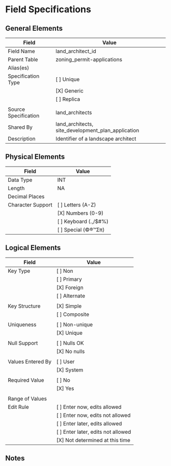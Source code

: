 # Field Specifications

## General Elements

| Field                 | Value                             |
|-----------------------|-----------------------------------|
| Field Name            |  land_architect_id                |
| Parent Table          |  zoning_permit-applications       |
| Alias(es)             |                                   |
| Specification Type    | [ ] Unique                        |
|                       | [X] Generic                       |
|                       | [ ] Replica                       |
|                       |                                   |
| Source Specification  | land_architects                   |
| Shared By             | land_architects, site_development_plan_application     |
| Description           | Identifier of a landscape architect                                  |


## Physical Elements

| Field                 | Value                             |
|-----------------------|-----------------------------------|
| Data Type             |  INT                                 |
| Length                |  NA                                 |
| Decimal Places        |                                   |
| Character Support     | [ ] Letters (A-Z)                 |
|                       | [X] Numbers (0-9)                 |
|                       | [ ] Keyboard (.,/$#%)             |
|                       | [ ] Special (©®™Σπ)               |


## Logical Elements

| Field                 | Value                             |
|-----------------------|-----------------------------------|
| Key Type              | [ ] Non                           |
|                       | [ ] Primary                       |   
|                       | [X] Foreign                       |
|                       | [ ] Alternate                     |
|                       |                                   |
| Key Structure         | [X] Simple                        |
|                       | [ ] Composite                     |
|                       |                                   |
| Uniqueness            | [ ] Non-unique                    |
|                       | [X] Unique                        |
|                       |                                   |
| Null Support          | [ ] Nulls OK                      |
|                       | [X] No nulls                      |
|                       |                                   |
| Values Entered By     | [ ] User                          |
|                       | [X] System                        |
|                       |                                   |
| Required Value        | [ ] No                            |
|                       | [X] Yes                           |
|                       |                                   |
| Range of Values       |                                   |
| Edit Rule             | [ ] Enter now, edits allowed      |
|                       | [ ] Enter now, edits not allowed  |
|                       | [ ] Enter later, edits allowed    |
|                       | [ ] Enter later, edits not allowed|
|                       | [X] Not determined at this time   |

## Notes

